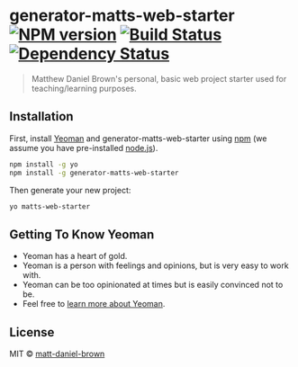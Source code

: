 # generator-matts-web-starter [![NPM version][npm-image]][npm-url] [![Build Status][travis-image]][travis-url] [![Dependency Status][daviddm-image]][daviddm-url]
> Matthew Daniel Brown&#39;s personal, basic web project starter used for teaching/learning purposes.

## Installation

First, install [Yeoman](http://yeoman.io) and generator-matts-web-starter using [npm](https://www.npmjs.com/) (we assume you have pre-installed [node.js](https://nodejs.org/)).

```bash
npm install -g yo
npm install -g generator-matts-web-starter
```

Then generate your new project:

```bash
yo matts-web-starter
```

## Getting To Know Yeoman

 * Yeoman has a heart of gold.
 * Yeoman is a person with feelings and opinions, but is very easy to work with.
 * Yeoman can be too opinionated at times but is easily convinced not to be.
 * Feel free to [learn more about Yeoman](http://yeoman.io/).

## License

MIT © [matt-daniel-brown](mattdanielbrown.com)


[npm-image]: https://badge.fury.io/js/generator-matts-web-starter.svg
[npm-url]: https://npmjs.org/package/generator-matts-web-starter
[travis-image]: https://travis-ci.org/matt-daniel-brown/generator-matts-web-starter.svg?branch=master
[travis-url]: https://travis-ci.org/matt-daniel-brown/generator-matts-web-starter
[daviddm-image]: https://david-dm.org/matt-daniel-brown/generator-matts-web-starter.svg?theme=shields.io
[daviddm-url]: https://david-dm.org/matt-daniel-brown/generator-matts-web-starter
